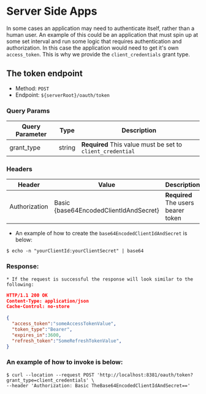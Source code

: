 # Server Side Apps
In some cases an application may need to authenticate itself, rather than a human user.  An example of this could be 
an application that must spin up at some set interval and run some logic that requires authentication and authorization.  In 
this case the application would need to get it's own `access_token`. This is why we provide the `client_credentials` grant type.

## The token endpoint

* Method: `POST`
* Endpoint: `${serverRoot}/oauth/token`

### Query Params
  | Query Parameter | Type   | Description                                                                                                                                                                                                               |
  |-----------------|--------|---------------------------------------------------------------------------------------------------------------------------------------------------------------------------------------------------------------------------|
  | grant_type      | string | **Required** This value must be set to `client_credential`                                                                                                                                                                |

### Headers
| Header        | Value                                  | Description                         |
|---------------|----------------------------------------|-------------------------------------|
| Authorization | Basic {base64EncodedClientIdAndSecret} | **Required** The users bearer token |

* An example of how to create the `base64EncodedClientIdAndSecret` is below:
```shell
$ echo -n "yourClientId:yourClientSecret" | base64
```

### Response:
    * If the request is successful the response will look similar to the following:
```json
HTTP/1.1 200 OK
Content-Type: application/json
Cache-Control: no-store
 
{
  "access_token":"someAccessTokenValue",
  "token_type":"Bearer",
  "expires_in":3600,
  "refresh_token":"SomeRefreshTokenValue",
}
```

### An example of how to invoke is below:
```shell
$ curl --location --request POST 'http://localhost:8381/oauth/token?grant_type=client_credentials' \
--header 'Authorization: Basic TheBase64EncodedClientIdAndSecret==' 
```
